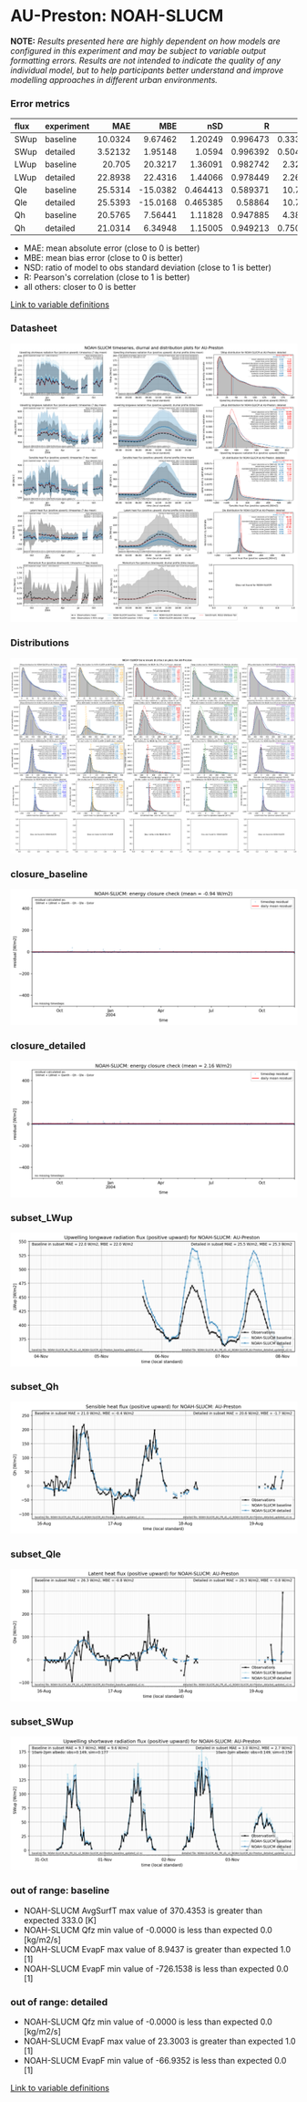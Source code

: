 # AU-Preston: NOAH-SLUCM

**NOTE:** *Results presented here are highly dependent on how models are configured in this experiment and may be subject to variable output formatting errors. Results are not intended to indicate the quality of any individual model, but to help participants better understand and improve modelling approaches in different urban environments.*

### Error metrics

| flux   | experiment   |      MAE |       MBE |      nSD |        R |       5th |     95th |     RMSE |    cRMSE |     AMBE |     1-nSD |        1-R |   nSkewness |   nKurtosis |   Overlap |
|:-------|:-------------|---------:|----------:|---------:|---------:|----------:|---------:|---------:|---------:|---------:|----------:|-----------:|------------:|------------:|----------:|
| SWup   | baseline     | 10.0324  |   9.67462 | 1.20249  | 0.996473 |  0.333449 | 30.0588  | 14.1774  | 0.222453 |  9.67462 | 0.202492  | 0.00352686 |   0.0424786 |  0.0749453  | 0.0951892 |
| SWup   | detailed     |  3.52132 |   1.95148 | 1.0594   | 0.996392 |  0.504278 |  9.10053 |  5.29704 | 0.105705 |  1.95148 | 0.0594032 | 0.00360807 |   0.0466485 |  0.0822948  | 0.0691792 |
| LWup   | baseline     | 20.705   |  20.3217  | 1.36091  | 0.982742 |  2.32773  | 55.0061  | 26.9399  | 0.420986 | 20.3217  | 0.360909  | 0.0172582  |   0.0180799 |  0.0697307  | 0.153252  |
| LWup   | detailed     | 22.8938  |  22.4316  | 1.44066  | 0.978449 |  2.26386  | 66.5708  | 30.9108  | 0.506235 | 22.4316  | 0.440659  | 0.0215506  |   0.0631944 |  0.00121101 | 0.152207  |
| Qle    | baseline     | 25.5314  | -15.0382  | 0.464413 | 0.589371 | 10.7136   | 62.8932  | 45.1483  | 0.817469 | 15.0382  | 0.535587  | 0.410629   |   0.0510262 |  0.55588    | 0.239314  |
| Qle    | detailed     | 25.5393  | -15.0168  | 0.465385 | 0.58864  | 10.7134   | 62.8932  | 45.1543  | 0.817738 | 15.0168  | 0.534615  | 0.41136    |   0.0457572 |  0.543723   | 0.240312  |
| Qh     | baseline     | 20.5765  |   7.56441 | 1.11828  | 0.947885 |  4.38525  | 41.893   | 34.0884  | 0.361317 |  7.56441 | 0.118281  | 0.0521155  |   0.0293101 |  0.0360355  | 0.0970975 |
| Qh     | detailed     | 21.0314  |   6.34948 | 1.15005  | 0.949213 |  0.750236 | 48.1393  | 34.9202  | 0.373269 |  6.34948 | 0.150048  | 0.0507873  |   0.0189572 |  0.0693615  | 0.135171  |

 - MAE: mean absolute error (close to 0 is better)
 - MBE: mean bias error (close to 0 is better)
 - NSD: ratio of model to obs standard deviation (close to 1 is better)
 - R: Pearson's correlation (close to 1 is better)
 - all others: closer to 0 is better

[Link to variable definitions](../modelattrs/variable_definitions.md)

### <a name="datasheet"></a>Datasheet
[![NOAH-SLUCM_AU-Preston_Datasheet.png](NOAH-SLUCM_AU-Preston_Datasheet.png)](NOAH-SLUCM_AU-Preston_Datasheet.png)

### <a name="distributions"></a>Distributions
[![NOAH-SLUCM_AU-Preston_Distributions.png](NOAH-SLUCM_AU-Preston_Distributions.png)](NOAH-SLUCM_AU-Preston_Distributions.png)

### <a name="closure_baseline"></a>closure_baseline
[![NOAH-SLUCM_AU-Preston_closure_baseline.png](NOAH-SLUCM_AU-Preston_closure_baseline.png)](NOAH-SLUCM_AU-Preston_closure_baseline.png)

### <a name="closure_detailed"></a>closure_detailed
[![NOAH-SLUCM_AU-Preston_closure_detailed.png](NOAH-SLUCM_AU-Preston_closure_detailed.png)](NOAH-SLUCM_AU-Preston_closure_detailed.png)

### <a name="subset_lwup"></a>subset_LWup
[![NOAH-SLUCM_AU-Preston_subset_LWup.png](NOAH-SLUCM_AU-Preston_subset_LWup.png)](NOAH-SLUCM_AU-Preston_subset_LWup.png)

### <a name="subset_qh"></a>subset_Qh
[![NOAH-SLUCM_AU-Preston_subset_Qh.png](NOAH-SLUCM_AU-Preston_subset_Qh.png)](NOAH-SLUCM_AU-Preston_subset_Qh.png)

### <a name="subset_qle"></a>subset_Qle
[![NOAH-SLUCM_AU-Preston_subset_Qle.png](NOAH-SLUCM_AU-Preston_subset_Qle.png)](NOAH-SLUCM_AU-Preston_subset_Qle.png)

### <a name="subset_swup"></a>subset_SWup
[![NOAH-SLUCM_AU-Preston_subset_SWup.png](NOAH-SLUCM_AU-Preston_subset_SWup.png)](NOAH-SLUCM_AU-Preston_subset_SWup.png)

### out of range: baseline

 - NOAH-SLUCM AvgSurfT max value of 370.4353 is greater than expected 333.0 [K]
 - NOAH-SLUCM Qfz min value of -0.0000 is less than expected 0.0 [kg/m2/s]
 - NOAH-SLUCM EvapF max value of 8.9437 is greater than expected 1.0 [1]
 - NOAH-SLUCM EvapF min value of -726.1538 is less than expected 0.0 [1]

### out of range: detailed

 - NOAH-SLUCM Qfz min value of -0.0000 is less than expected 0.0 [kg/m2/s]
 - NOAH-SLUCM EvapF max value of 23.3003 is greater than expected 1.0 [1]
 - NOAH-SLUCM EvapF min value of -66.9352 is less than expected 0.0 [1]


[Link to variable definitions](../modelattrs/variable_definitions.md)

